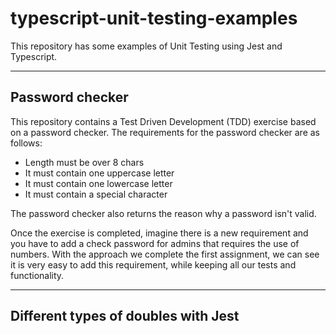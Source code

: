 # typescript-unit-testing-examples

This repository has some examples of Unit Testing using Jest and Typescript.

---

## Password checker
This repository contains a Test Driven Development (TDD) exercise based on a password checker. The requirements for the password checker are as follows:

- Length must be over 8 chars
- It must contain one uppercase letter
- It must contain one lowercase letter
- It must contain a special character

The password checker also returns the reason why a password isn't valid.

Once the exercise is completed, imagine there is a new requirement and you have to add a check password for admins that requires the use of numbers. With the approach we complete the first assignment, we can see it is very easy to add this requirement, while keeping all our tests and functionality.

---

## Different types of doubles with Jest
